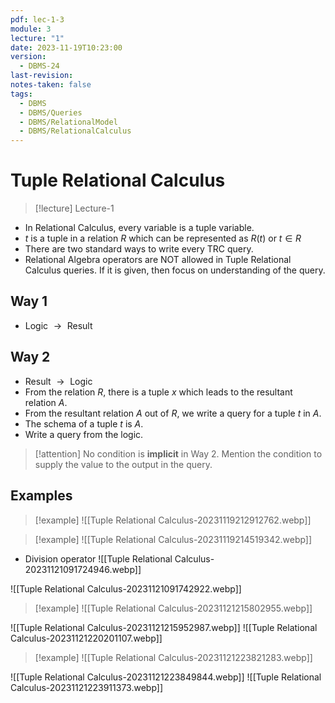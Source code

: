 ```yaml
---
pdf: lec-1-3
module: 3
lecture: "1"
date: 2023-11-19T10:23:00
version:
  - DBMS-24
last-revision: 
notes-taken: false
tags:
  - DBMS
  - DBMS/Queries
  - DBMS/RelationalModel
  - DBMS/RelationalCalculus
---
```

# Tuple Relational Calculus
> [!lecture] Lecture-1

- In Relational Calculus, every variable is a tuple variable.
- ${} t {}$ is a tuple in a relation $R$ which can be represented as ${} R(t) {}$ or ${} t \in R {}$
- There are two standard ways to write every TRC query.
- Relational Algebra operators are NOT allowed in Tuple Relational Calculus queries. If it is given, then focus on understanding of the query.

## Way 1
- Logic ${} \rightarrow {}$ Result

## Way 2
- Result ${} \rightarrow {}$ Logic
- From the relation $R$, there is a tuple $x$ which leads to the resultant relation $A$.
- From the resultant relation $A$ out of ${} R {}$, we write a query for a tuple $t$ in ${} A$.
- The schema of a tuple $t$ is $A$.
- Write a query from the logic.

> [!attention] 
> No condition is **implicit** in Way 2. Mention the condition to supply the value to the output in the query.

## Examples

> [!example] 
> ![[Tuple Relational Calculus-20231119212912762.webp]]

> [!example] 
> ![[Tuple Relational Calculus-20231119214519342.webp]]

- Division operator
![[Tuple Relational Calculus-20231121091724946.webp]]

![[Tuple Relational Calculus-20231121091742922.webp]]


> [!example] 
> ![[Tuple Relational Calculus-20231121215802955.webp]]

![[Tuple Relational Calculus-20231121215952987.webp]]
![[Tuple Relational Calculus-20231121220201107.webp]]


> [!example] 
> ![[Tuple Relational Calculus-20231121223821283.webp]]

![[Tuple Relational Calculus-20231121223849844.webp]]
![[Tuple Relational Calculus-20231121223911373.webp]]
